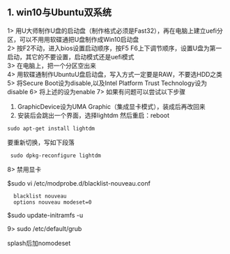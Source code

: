 ## 1. win10与Ubuntu双系统
  1> 用U大师制作U盘的启动盘（制作格式必须是Fast32），再在电脑上建立uefi分区，可以不用用软碟通把U盘制作成Win10启动盘  
  2> 按F2不动，进入bios设置启动顺序，按F5 F6上下调节顺序，设置U盘为第一启动，其它的不要设置，启动模式还是uefi模式  
  3> 在电脑上，把一个分区空出来  
  4> 用软碟通制作UbuntuU盘启动盘，写入方式一定要是RAW，不要选HDD之类  
  5> 将Secure Boot设为disable,以及Intel Platform Trust Technology设为disable
  6> 将上述的设为enable
  7> 如果有问题可以尝试以下步骤  
  
  1. GraphicDevice设为UMA Graphic（集成显卡模式），装成后再改回来  
  2. 安装后会跳出一个界面，选择lightdm  然后重启：reboot  
    
    sudo apt-get install lightdm
 要重新切换，写如下段落  
 
     sudo dpkg-reconfigure lightdm
    
  8> 禁用显卡  
  
  $sudo vi /etc/modprobe.d/blacklist-nouveau.conf
  
      blacklist nouveau
      options nouveau modeset=0
  $sudo update-initramfs -u


9> sudo /etc/default/grub  

splash后加nomodeset


